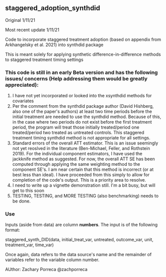 ## staggered_adoption_synthdid

Original 1/11/21

Most recent update 1/11/21

Code to incorporate staggered treatment adoption (based on appendix from Arkhangelsky et al. 2021) into synthdid package

This is meant solely for applying synthetic difference-in-difference methods to staggered treatment timing settings


### This code is still in an early Beta version and has the following issues/ concerns (Help addressing them would be greatly appreciated):

1) I have not yet incorporated or looked into the xsynthdid methods for covariates
2) Per the comment from the synthdid package author (David Hishberg, also one of the paper's authors) at least two time periods before the initial treatment are needed to use the synthdid method. Because of this, in the case where two periods do not exist before the first treatment period, the program will treat those initially treated/period one treated/period two treated as untreated controls. This staggered treatment timing synthdid method is not appropriate for all settings. 
3) Standard errors of the overall ATT estimator. This is an issue seemingly not yet reoslved in the literature (Ben-Michael, Feller, and Rothstein 2019). For the individual component estimators, I have used the jackknife method as suggested. For now, the overall ATT SE has been computed through applying the same weighting method to the component SE's. I am near certain that this method is incorrect (or at best less than ideal). I have proceeded from this simply to allow for completion of the code's output. This is a priority area to resolve. 
4) I need to write up a vignette demonstration still. I'm a bit busy, but will get to this soon
5) TESTING, TESTING, and MORE TESTING (also benchmarking) needs to be done. 


### Use
Inputs (aside from data) are column <b>numbers</b>. The input is of the following format:

staggered_synth_DID(data, initial_treat_var, untreated, outcome_var,   unit, treatment_var, time_var)

Once again, data refers to the data source's name and the remainder of variables refer to the variable column number. 

AUthor: Zachary Porreca @zachporreca
